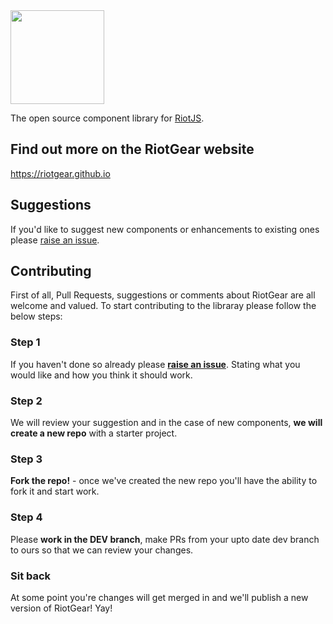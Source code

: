 <img src="https://avatars0.githubusercontent.com/u/12480998?v=3&s=200" width="150px">

The open source component library for <a href="https://muut.com/riotjs/">RiotJS</a>.

## Find out more on the RiotGear website

<a href="https://riotgear.github.io">https://riotgear.github.io</a>

## Suggestions

If you'd like to suggest new components or enhancements to existing ones please <a href="https://github.com/RiotGear/rg/issues">raise an issue</a>.

## Contributing

First of all, Pull Requests, suggestions or comments about RiotGear are all welcome and valued. To start contributing to the libraray please follow the below steps:

### Step 1

If you haven't done so already please **<a href="https://github.com/RiotGear/rg/issues">raise an issue</a>**. Stating what you would like and how you think it should work.

### Step 2

We will review your suggestion and in the case of new components, **we will create a new repo** with a starter project.

### Step 3

**Fork the repo!** - once we've created the new repo you'll have the ability to fork it and start work.

### Step 4

Please **work in the DEV branch**, make PRs from your upto date dev branch to ours so that we can review your changes.

### Sit back

At some point you're changes will get merged in and we'll publish a new version of RiotGear! Yay!